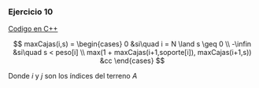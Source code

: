 ### Ejercicio 10

[Codigo en C++](../../Codigo/Ej_10.cpp)

$$
maxCajas(i,s) = \begin{cases}
0 &si\quad i = N \land s \geq 0 \\
-\infin &si\quad  s < peso[i] \\
max(1 + maxCajas(i+1,soporte[i]), maxCajas(i+1,s)) &cc
\end{cases}
$$

Donde $i$ y $j$ son los índices del terreno $A$